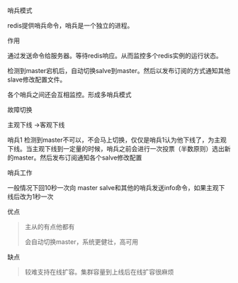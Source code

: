 哨兵模式

redis提供哨兵命令，哨兵是一个独立的进程。

作用

通过发送命令给服务器。等待redis响应。从而监控多个redis实例的运行状态。

检测到master宕机后，自动切换salve到master。然后以发布订阅的方式通知其他slave修改配置文件。

各个哨兵之间还会互相监控。形成多哨兵模式

故障切换

主观下线 -&gt;客观下线

哨兵1 检测到master不可以，不会马上切换，仅仅是哨兵1认为他下线了，为主观下线。当主观下线到一定量的时候，哨兵之前会进行一次投票（半数原则）选出新的master。然后发布订阅通知各个salve修改配置

哨兵工作

一般情况下回10秒一次向 master salve和其他的哨兵发送info命令，如果主观下线后改为1秒一次

优点

> 主从的有点他都有
>
> 会自动切换master，系统更健壮，高可用

缺点

> 较难支持在线扩容。集群容量到上线后在线扩容很麻烦



